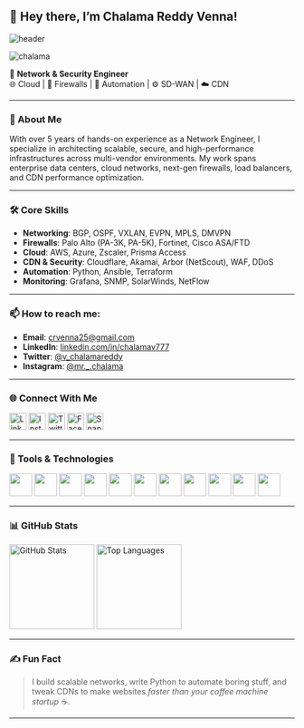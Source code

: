 ## 👋 Hey there, I’m Chalama Reddy Venna!

![header](https://capsule-render.vercel.app/api?type=waving&color=gradient&height=200&section=header&text=Chalama%20Reddy%20Venna&fontSize=45)

<p align="left"> <img src="https://komarev.com/ghpvc/?username=chalama&label=Profile%20views&color=0e75b6&style=flat" alt="chalama" /> </p>

🎯 **Network & Security Engineer**  
🌐 Cloud | 🧱 Firewalls | 🚀 Automation | ⚙️ SD-WAN | ☁️ CDN

---

### 🧠 About Me

With over 5 years of hands-on experience as a Network Engineer, I specialize in architecting scalable, secure, and high-performance infrastructures across multi-vendor environments. My work spans enterprise data centers, cloud networks, next-gen firewalls, load balancers, and CDN performance optimization.

---

### 🛠️ Core Skills

- **Networking**: BGP, OSPF, VXLAN, EVPN, MPLS, DMVPN  
- **Firewalls**: Palo Alto (PA-3K, PA-5K), Fortinet, Cisco ASA/FTD  
- **Cloud**: AWS, Azure, Zscaler, Prisma Access  
- **CDN & Security**: Cloudflare, Akamai, Arbor (NetScout), WAF, DDoS  
- **Automation**: Python, Ansible, Terraform  
- **Monitoring**: Grafana, SNMP, SolarWinds, NetFlow

---

### 📫 How to reach me:

- **Email**: [crvenna25@gmail.com](mailto:crvenna25@gmail.com)
- **LinkedIn**: [linkedin.com/in/chalamav777](https://linkedin.com/in/crvenna)
- **Twitter**: [@v_chalamareddy](https://twitter.com/v_chalamareddy)
- **Instagram**: [@mr._.chalama](https://instagram.com/mr._.chalama)

---

### 🌐 Connect With Me

<p align="left">
  <a href="https://linkedin.com/in/chalamav777" target="blank"><img src="https://raw.githubusercontent.com/rahuldkjain/github-profile-readme-generator/master/src/images/icons/Social/linked-in-alt.svg" alt="LinkedIn" width="30" /></a>
  <a href="https://instagram.com/mr._.chalama" target="blank"><img src="https://raw.githubusercontent.com/rahuldkjain/github-profile-readme-generator/master/src/images/icons/Social/instagram.svg" alt="Instagram" width="30" /></a>
  <a href="https://twitter.com/v_chalamareddy" target="blank"><img src="https://raw.githubusercontent.com/rahuldkjain/github-profile-readme-generator/master/src/images/icons/Social/twitter.svg" alt="Twitter" width="30" /></a>
  <a href="https://facebook.com/Chalamav777" target="blank"><img src="https://raw.githubusercontent.com/rahuldkjain/github-profile-readme-generator/master/src/images/icons/Social/facebook.svg" alt="Facebook" width="30" /></a>
  <a href="https://www.snapchat.com/add/chalama_reddy" target="blank"><img src="https://raw.githubusercontent.com/rahuldkjain/github-profile-readme-generator/master/src/images/icons/Social/snapchat.svg" alt="Snapchat" width="30" /></a>
</p>

---

### 🧰 Tools & Technologies

<p align="left">
  <img src="https://cdn.jsdelivr.net/gh/devicons/devicon/icons/python/python-original.svg" width="40" />
  <img src="https://cdn.jsdelivr.net/gh/devicons/devicon/icons/terraform/terraform-original.svg" width="40" />
  <img src="https://cdn.jsdelivr.net/gh/devicons/devicon/icons/ansible/ansible-original.svg" width="40" />
  <img src="https://cdn.jsdelivr.net/gh/devicons/devicon/icons/linux/linux-original.svg" width="40" />
  <img src="https://cdn.jsdelivr.net/gh/devicons/devicon/icons/aws/aws-original.svg" width="40" />
  <img src="https://cdn.jsdelivr.net/gh/devicons/devicon/icons/docker/docker-original.svg" width="40" />
  <img src="https://cdn.jsdelivr.net/gh/devicons/devicon/icons/grafana/grafana-original.svg" width="40" />
  <img src="https://cdn.jsdelivr.net/gh/devicons/devicon/icons/git/git-original.svg" width="40" />
  <img src="https://cdn.jsdelivr.net/gh/devicons/devicon/icons/github/github-original.svg" width="40" />
  <img src="https://cdn.jsdelivr.net/gh/devicons/devicon/icons/html5/html5-original.svg" width="40" />
  <img src="https://cdn.jsdelivr.net/gh/devicons/devicon/icons/css3/css3-original.svg" width="40" />
</p>

---

### 📊 GitHub Stats

<p align="left">
  <img src="https://github-readme-stats.vercel.app/api?username=chalama&show_icons=true&theme=radical" alt="GitHub Stats" height="150" />
  <img src="https://github-readme-stats.vercel.app/api/top-langs/?username=chalama&layout=compact&theme=radical" alt="Top Languages" height="150" />
</p>

---

### ✍️ Fun Fact

> I build scalable networks, write Python to automate boring stuff, and tweak CDNs to make websites *faster than your coffee machine startup* ☕.

---
